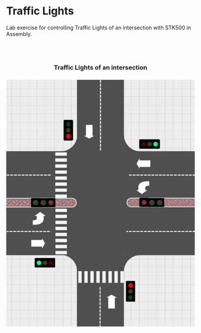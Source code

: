 # Traffic Lights

Lab exercise for controlling Traffic Lights of an intersection with STK500 in Assembly.

<br>
<br>

<h3 align="center"> Traffic Lights of an intersection <h3>
<p align="center">
  <img src ="trafic_lights.jpg" width = "700" title="photo">  
</p>
